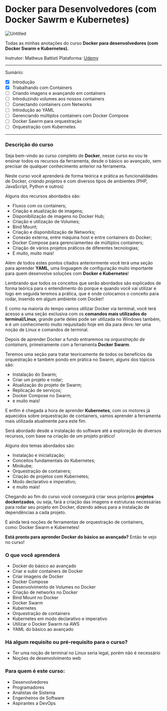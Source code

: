 # Docker para Desenvolvedores (com Docker Sawrm e Kubernetes)

![Untitled](docker-logo.png)

Todas as minhas anotações do curso **Docker para desenvolvedores (com Docker Swarm e Kubernetes).**

Instrutor: Matheus Battisti
Plataforma: [Udemy](https://www.udemy.com/course/docker-para-desenvolvedores-com-docker-swarm-e-kubernetes/)

---

Sumário:

- [x] Introdução
- [x] Trabalhando com Containers
- [ ] Criando imagens e avançando em containers
- [ ] Introduzindo volumes aos nossos containers
- [ ] Conectando containers com Networks
- [ ] Introdução ao YAML
- [ ] Gerenciando múltiplos containers com Docker Compose
- [ ] Docker Sawrm para orquestração
- [ ] Orquestração com Kubernetes

---

### Descrição do curso

Seja bem-vindo ao curso completo de **Docker**, nesse curso eu vou te ensinar todos os recursos da ferramenta, desde o básico ao avançado, sem precisar de qualquer conhecimento anterior na ferramenta.

Neste curso você aprenderá de forma teórica e prática as funcionalidades de Docker, *criando projetos* e com diversos tipos de ambientes (PHP, JavaScript, Python e outros)

Alguns dos recursos abordados são:

- Fluxos com os containers;
- Criação e atualização de imagens;
- Disponibilização de imagens no Docker Hub;
- Criação e utilização de Volumes;
- Bind Mount;
- Criação e disponibilização de Networks;
- Conexão externa, entre máquina host e entre containers do Docker;
- Docker Compose para gerenciamenteo de múltiplos containers;
- Criação de vários projetos práticos de diferentes tecnologias;
- E muito, muito mais!

Além de todos estes pontos citados anteriormente você terá uma seção para aprender **YAML**, uma linguagem de configuração muito importante para quem desenvolve soluções com **Docker e Kubernetes**!

Lembrando que todos os conceitos que serão abordados são explicados de forma teórica para o entendimento do porque e quando você vai utilizar e logo em seguida teremos a prática, que é onde colocamos o conceito para rodar, inserido em algum ambiente com Docker!

E como na maioria do tempo vamos utilizar Docker via terminal, você terá acesso a uma seção exclusiva com os **comandos mais utilizados do terminal/Linux**, grande parte deles pode ser utilizada no Windows também, e é um conhecimento muito requisitado hoje em dia para devs: ter uma noção de Linux e comandos de terminal.

Depois de aprender Docker a fundo entraremos na *orquestração de containers*, primeiramente com a ferramenta **Docker Swarm**.

Teremos uma seção para tratar teoricamente de todos os benefícios da orquestração e também pondo em prática no Swarm, alguns dos tópicos são:

- Instalação do Swarm;
- Criar um projeto e rodar;
- Atualização do projeto de Swarm;
- Replicação de serviços;
- Docker Compose no Swarm;
- e muito mais!

E enfim é chegada a hora de aprender **Kubernetes**, com os motores já aquecidos sobre orquestração de containers, vamos aprender a ferramenta mais utilizada atualmente para este fim.

Será abordado desde a instalação do software até a exploração de diversos recursos, com base na criação de um projeto prático!

Alguns dos temas abordados são:

- Instalação e inicialização;
- Conceitos fundamentais do Kubernetes;
- Minikube;
- Orquestração de containers;
- Criação de projetos com Kubernetes;
- Modo declarativo e imperativo;
- e muito mais!

Chegando ao fim do curso você conseguirá criar seus próprios **projetos dockerizados**, ou seja, fará a criação das imagens e estruturas necessárias para rodar seu projeto em Docker, dizendo adeus para a instalação de dependências a cada projeto.

E ainda terá noções de ferramentas de orquestração de containers, como: Docker Swarm e Kubernetes!

**Está pronto para aprender Docker do básico ao avançado?** Então te vejo no curso!

### **O que você aprenderá**

- Docker do básico ao avançado
- Criar e subir containers de Docker
- Criar imagens de Docker
- Docker Compose
- Desenvolvimento de Volumes no Docker
- Criação de networks no Docker
- Bind Mount no Docker
- Docker Swarm
- Kubernetes
- Orquestração de containers
- Kubernetes em modo declarativo e imperativo
- Utilizar o Docker Swarm na AWS
- YAML do básico ao avançado

### **Há algum requisito ou pré-requisito para o curso?**

- Ter uma noção de terminal no Linux seria legal, porém não é necessário
- Noções de desenvolvimento web

### **Para quem é este curso:**

- Desenvolvedores
- Programadores
- Analistas de Sistema
- Engenheiros de Software
- Aspirantes a DevOps